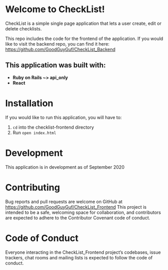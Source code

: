# Welcome to CheckList!

CheckList is a simple single page application that lets a user create, edit or delete checklists.

This repo includes the code for the frontend of the application. If you would like to visit the backend repo, you can find it here: https://github.com/GoodGuyGuf/CheckList_Backend

## This application was built with:

- **Ruby on Rails ~> api_only**
- **React**

# Installation
If you would like to run this application, you will have to:

1. `cd` into the checklist-frontend directory
8. Run `open index.html`

# Development
This application is in development as of September 2020

# Contributing
Bug reports and pull requests are welcome on GitHub at https://github.com/GoodGuyGuf/CheckList_Frontend This project is intended to be a safe, welcoming space for collaboration, and contributors are expected to adhere to the Contributor Covenant code of conduct.

# Code of Conduct
Everyone interacting in the CheckList_Frontend project’s codebases, issue trackers, chat rooms and mailing lists is expected to follow the code of conduct.